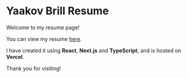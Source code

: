 # Yaakov Brill Resume

Welcome to my resume page! 

You can view my resume [here](https://yaakovbrill.vercel.app/).

I have created it using **React**, **Next.js** and **TypeScript**, and is hosted on **Vercel**.

Thank you for visiting!